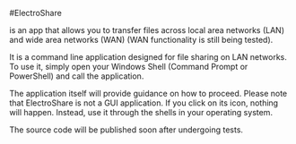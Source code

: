 #ElectroShare

is an app that allows you to transfer files across local area networks (LAN) and wide area networks (WAN) (WAN functionality is still being tested).

It is a command line application designed for file sharing on LAN networks. To use it, simply open your Windows Shell (Command Prompt or PowerShell) and call the application.

The application itself will provide guidance on how to proceed. Please note that ElectroShare is not a GUI application. If you click on its icon, nothing will happen. Instead, use it through the shells in your operating system.

The source code will be published soon after undergoing tests.
